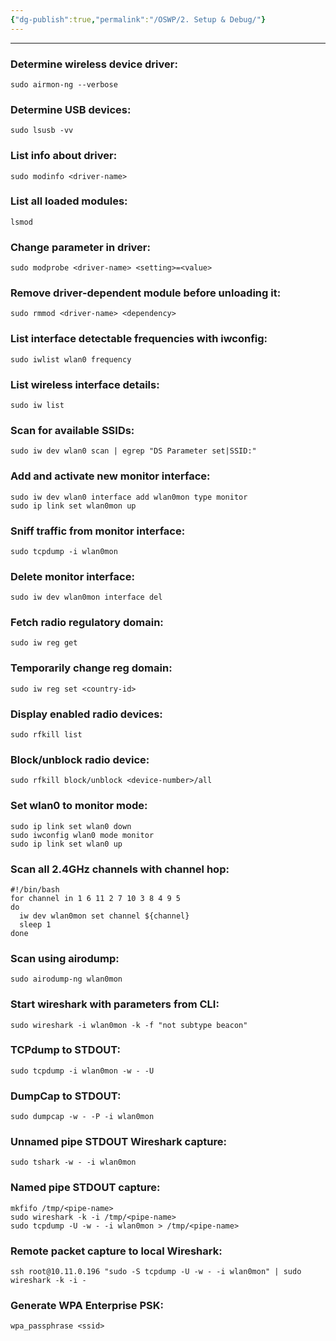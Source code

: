 ```yaml
---
{"dg-publish":true,"permalink":"/OSWP/2. Setup & Debug/"}
---
```



------------------
### Determine wireless device driver:
```
sudo airmon-ng --verbose
```
### Determine USB devices:
```
sudo lsusb -vv
```
### List info about driver:
```
sudo modinfo <driver-name>
```
### List all loaded modules:
```
lsmod
```
### Change parameter in driver:
```
sudo modprobe <driver-name> <setting>=<value>
```
### Remove driver-dependent module before unloading it:
```
sudo rmmod <driver-name> <dependency>
```
### List interface detectable frequencies with iwconfig:
```
sudo iwlist wlan0 frequency
```
### List wireless interface details:
```
sudo iw list
```
### Scan for available SSIDs:
```
sudo iw dev wlan0 scan | egrep "DS Parameter set|SSID:"
```
### Add and activate new monitor interface:
```
sudo iw dev wlan0 interface add wlan0mon type monitor
sudo ip link set wlan0mon up
```
### Sniff traffic from monitor interface:
```
sudo tcpdump -i wlan0mon
```
### Delete monitor interface:
```
sudo iw dev wlan0mon interface del
```
### Fetch radio regulatory domain:
```
sudo iw reg get
```
### Temporarily change reg domain:
```
sudo iw reg set <country-id>
```
### Display enabled radio devices:
```
sudo rfkill list
```
### Block/unblock radio device:
```
sudo rfkill block/unblock <device-number>/all
```
### Set wlan0 to monitor mode:
```
sudo ip link set wlan0 down
sudo iwconfig wlan0 mode monitor
sudo ip link set wlan0 up
```
### Scan all 2.4GHz channels with channel hop:
```
#!/bin/bash
for channel in 1 6 11 2 7 10 3 8 4 9 5
do
  iw dev wlan0mon set channel ${channel}
  sleep 1
done
```
### Scan using airodump:
```
sudo airodump-ng wlan0mon
```
### Start wireshark with parameters from CLI:
```
sudo wireshark -i wlan0mon -k -f "not subtype beacon"
```
### TCPdump to STDOUT:
```
sudo tcpdump -i wlan0mon -w - -U
```
### DumpCap to STDOUT:
```
sudo dumpcap -w - -P -i wlan0mon
```
### Unnamed pipe STDOUT Wireshark capture:
```
sudo tshark -w - -i wlan0mon
```
### Named pipe STDOUT capture:
```
mkfifo /tmp/<pipe-name>
sudo wireshark -k -i /tmp/<pipe-name>
sudo tcpdump -U -w - -i wlan0mon > /tmp/<pipe-name>
```
### Remote packet capture to local Wireshark:
```
ssh root@10.11.0.196 "sudo -S tcpdump -U -w - -i wlan0mon" | sudo wireshark -k -i -
```
### Generate WPA Enterprise PSK:
```
wpa_passphrase <ssid>
```
